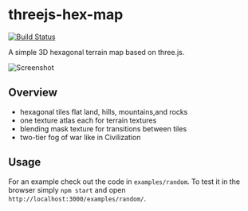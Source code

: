 # threejs-hex-map

[![Build Status](https://travis-ci.org/Bunkerbewohner/threejs-hex-map.svg?branch=master)](https://travis-ci.org/Bunkerbewohner/threejs-hex-map)

A simple 3D hexagonal terrain map based on three.js.

![Screenshot](examples/random/screenshot.jpg)

## Overview

* hexagonal tiles  flat land, hills, mountains,and rocks
* one texture atlas each for terrain textures
* blending mask texture for transitions between tiles
* two-tier fog of war like in Civilization

## Usage

For an example check out the code in `examples/random`. To test it in the browser
simply `npm start` and open `http://localhost:3000/examples/random/`.
